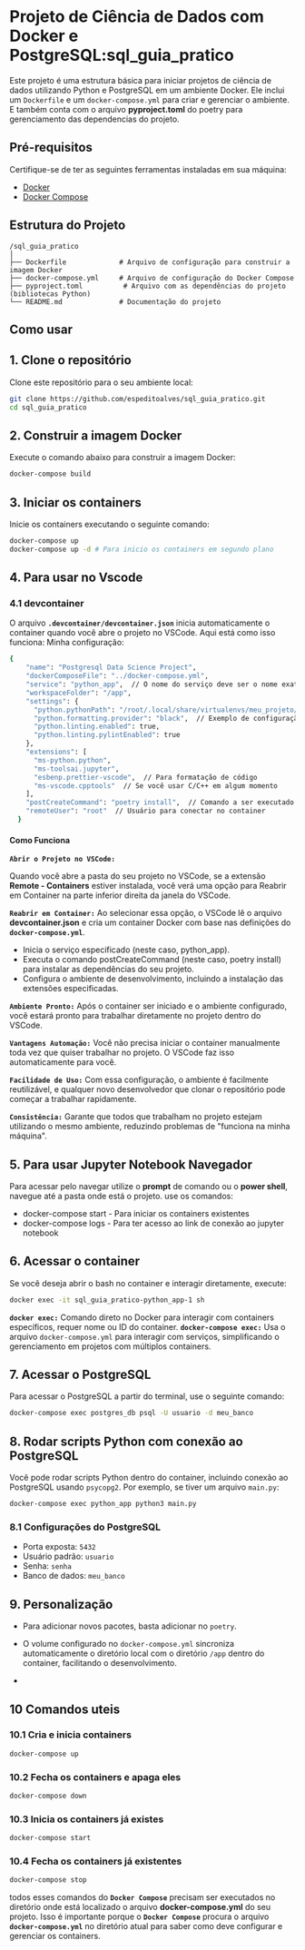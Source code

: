 
# Projeto de Ciência de Dados com Docker e PostgreSQL:sql_guia_pratico

Este projeto é uma estrutura básica para iniciar projetos de ciência de dados utilizando Python e PostgreSQL em um ambiente Docker. Ele inclui um `Dockerfile` e um `docker-compose.yml` para criar e gerenciar o ambiente. E também conta com o arquivo **pyproject.toml** do poetry para gerenciamento das dependencias do projeto.

## Pré-requisitos

Certifique-se de ter as seguintes ferramentas instaladas em sua máquina:

- [Docker](https://docs.docker.com/get-docker/)
- [Docker Compose](https://docs.docker.com/compose/install/)

## Estrutura do Projeto

```
/sql_guia_pratico
│
├── Dockerfile             # Arquivo de configuração para construir a imagem Docker
├── docker-compose.yml     # Arquivo de configuração do Docker Compose
├── pyproject.toml          # Arquivo com as dependências do projeto (bibliotecas Python)
└── README.md              # Documentação do projeto
```

## Como usar

## 1. Clone o repositório

Clone este repositório para o seu ambiente local:

```bash
git clone https://github.com/espeditoalves/sql_guia_pratico.git
cd sql_guia_pratico
```


## 2. Construir a imagem Docker

Execute o comando abaixo para construir a imagem Docker:

```bash
docker-compose build
```

## 3. Iniciar os containers

Inicie os containers executando o seguinte comando:

```bash
docker-compose up
docker-compose up -d # Para inicio os containers em segundo plano
```

## 4. Para usar no Vscode

### 4.1 devcontainer

O arquivo **`.devcontainer/devcontainer.json`** inicia automaticamente o container quando você abre o projeto no VSCode. Aqui está como isso funciona:
Minha configuração:
```bash
{
    "name": "Postgresql Data Science Project",
    "dockerComposeFile": "../docker-compose.yml",
    "service": "python_app",  // O nome do serviço deve ser o nome exato usado no arquivo docker-compose.yml
    "workspaceFolder": "/app",
    "settings": {
      "python.pythonPath": "/root/.local/share/virtualenvs/meu_projeto/bin/python",
      "python.formatting.provider": "black",  // Exemplo de configuração para formatação
      "python.linting.enabled": true,
      "python.linting.pylintEnabled": true
    },
    "extensions": [
      "ms-python.python",
      "ms-toolsai.jupyter",
      "esbenp.prettier-vscode",  // Para formatação de código
      "ms-vscode.cpptools"  // Se você usar C/C++ em algum momento
    ],
    "postCreateCommand": "poetry install",  // Comando a ser executado após a criação do container
    "remoteUser": "root"  // Usuário para conectar no container
  }

```
#### Como Funciona

**`Abrir o Projeto no VSCode:`**

Quando você abre a pasta do seu projeto no VSCode, se a extensão **Remote - Containers** estiver instalada, você verá uma opção para Reabrir em Container na parte inferior direita da janela do VSCode.

**`Reabrir em Container:`** Ao selecionar essa opção, o VSCode lê o arquivo **devcontainer.json** e cria um container Docker com base nas definições do **`docker-compose.yml`**.

- Inicia o serviço especificado (neste caso, python_app).
- Executa o comando postCreateCommand (neste caso, poetry install) para instalar as dependências do seu projeto.
- Configura o ambiente de desenvolvimento, incluindo a instalação das extensões especificadas.

**`Ambiente Pronto:`** Após o container ser iniciado e o ambiente configurado, você estará pronto para trabalhar diretamente no projeto dentro do VSCode.

**`Vantagens
Automação:`** Você não precisa iniciar o container manualmente toda vez que quiser trabalhar no projeto. O VSCode faz isso automaticamente para você.

**`Facilidade de Uso:`** Com essa configuração, o ambiente é facilmente reutilizável, e qualquer novo desenvolvedor que clonar o repositório pode começar a trabalhar rapidamente.

**`Consistência:`** Garante que todos que trabalham no projeto estejam utilizando o mesmo ambiente, reduzindo problemas de "funciona na minha máquina".

## 5. Para usar Jupyter Notebook Navegador

Para acessar pelo navegar utilize o **prompt** de comando ou o **power shell**, navegue até a pasta onde está o projeto.
use os comandos:
- docker-compose start - Para iniciar os containers existentes
- docker-compose logs - Para ter acesso ao link de conexão ao jupyter notebook


## 6. Acessar o container

Se você deseja abrir o bash no container e interagir diretamente, execute:

```bash
docker exec -it sql_guia_pratico-python_app-1 sh
```
**`docker exec:`** Comando direto no Docker para interagir com containers específicos, requer nome ou ID do container.
**`docker-compose exec:`** Usa o arquivo `docker-compose.yml` para interagir com serviços, simplificando o gerenciamento em projetos com múltiplos containers.

## 7. Acessar o PostgreSQL

Para acessar o PostgreSQL a partir do terminal, use o seguinte comando:

```bash
docker-compose exec postgres_db psql -U usuario -d meu_banco
```

## 8. Rodar scripts Python com conexão ao PostgreSQL

Você pode rodar scripts Python dentro do container, incluindo conexão ao PostgreSQL usando `psycopg2`. Por exemplo, se tiver um arquivo `main.py`:

```bash
docker-compose exec python_app python3 main.py
```

### 8.1 Configurações do PostgreSQL

- Porta exposta: `5432`
- Usuário padrão: `usuario`
- Senha: `senha`
- Banco de dados: `meu_banco`

## 9. Personalização

- Para adicionar novos pacotes, basta adicionar no `poetry`.

- O volume configurado no `docker-compose.yml` sincroniza automaticamente o diretório local com o diretório `/app` dentro do container, facilitando o desenvolvimento.

- 
## 10 Comandos uteis
### 10.1 Cria e inicia containers
```bash
docker-compose up
```
### 10.2 Fecha os containers e apaga eles
```bash
docker-compose down
```
### 10.3 Inicia os containers já existes

```bash
docker-compose start
```
### 10.4 Fecha os containers já existentes
```bash
docker-compose stop
```
todos esses comandos do **`Docker Compose`** precisam ser executados no diretório onde está localizado o arquivo **docker-compose.yml** do seu projeto. Isso é importante porque o **`Docker Compose`** procura o arquivo **`docker-compose.yml`** no diretório atual para saber como deve configurar e gerenciar os containers.

